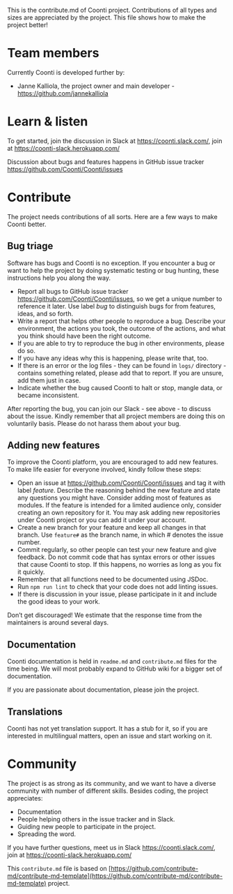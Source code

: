 This is the contribute.md of Coonti project. Contributions of all types and sizes are appreciated by the project. This file shows how to make the project better!

# Team members

Currently Coonti is developed further by:

* Janne Kalliola, the project owner and main developer - https://github.com/jannekalliola

# Learn & listen

To get started, join the discussion in Slack at https://coonti.slack.com/, join at https://coonti-slack.herokuapp.com/

Discussion about bugs and features happens in GitHub issue tracker https://github.com/Coonti/Coonti/issues

# Contribute

The project needs contributions of all sorts. Here are a few ways to make Coonti better.

## Bug triage

Software has bugs and Coonti is no exception. If you encounter a bug or want to help the project by doing systematic testing or bug hunting, these instructions help you along the way.

* Report all bugs to GitHub issue tracker https://github.com/Coonti/Coonti/issues, so we get a unique number to reference it later. Use label *bug* to distinguish bugs for from features, ideas, and so forth.
* Write a report that helps other people to reproduce a bug. Describe your environment, the actions you took, the outcome of the actions, and what you think should have been the right outcome.
* If you are able to try to reproduce the bug in other environments, please do so.
* If you have any ideas why this is happening, please write that, too.
* If there is an error or the log files - they can be found in `logs/` directory - contains something related, please add that to report. If you are unsure, add them just in case.
* Indicate whether the bug caused Coonti to halt or stop, mangle data, or became inconsistent.

After reporting the bug, you can join our Slack - see above - to discuss about the issue. Kindly remember that all project members are doing this on voluntarily basis. Please do not harass them about your bug.

## Adding new features

To improve the Coonti platform, you are encouraged to add new features. To make life easier for everyone involved, kindly follow these steps:

* Open an issue at https://github.com/Coonti/Coonti/issues and tag it with label *feature*. Describe the reasoning behind the new feature and state any questions you might have. Consider adding most of features as modules. If the feature is intended for a limited audience only, consider creating an own repository for it. You may ask adding new repositories under Coonti project or you can add it under your account.
* Create a new branch for your feature and keep all changes in that branch. Use `feature#` as the branch name, in which # denotes the issue number.
* Commit regularly, so other people can test your new feature and give feedback. Do not commit code that has syntax errors or other issues that cause Coonti to stop. If this happens, no worries as long as you fix it quickly.
* Remember that all functions need to be documented using JSDoc.
* Run `npm run lint` to check that your code does not add linting issues.
* If there is discussion in your issue, please participate in it and include the good ideas to your work.

Don’t get discouraged! We estimate that the response time from the
maintainers is around several days.

## Documentation

Coonti documentation is held in `readme.md` and `contribute.md` files for the time being. We will most probably expand to GitHub wiki for a bigger set of documentation.

If you are passionate about documentation, please join the project.

## Translations

Coonti has not yet translation support. It has a stub for it, so if you are interested in multilingual matters, open an issue and start working on it.

# Community

The project is as strong as its community, and we want to have a diverse community with number of different skills. Besides coding, the project appreciates:

* Documentation
* People helping others in the issue tracker and in Slack.
* Guiding new people to participate in the project.
* Spreading the word.

If you have further questions, meet us in Slack https://coonti.slack.com/, join at https://coonti-slack.herokuapp.com/

This `contribute.md` file is based on [https://github.com/contribute-md/contribute-md-template](https://github.com/contribute-md/contribute-md-template) project.
